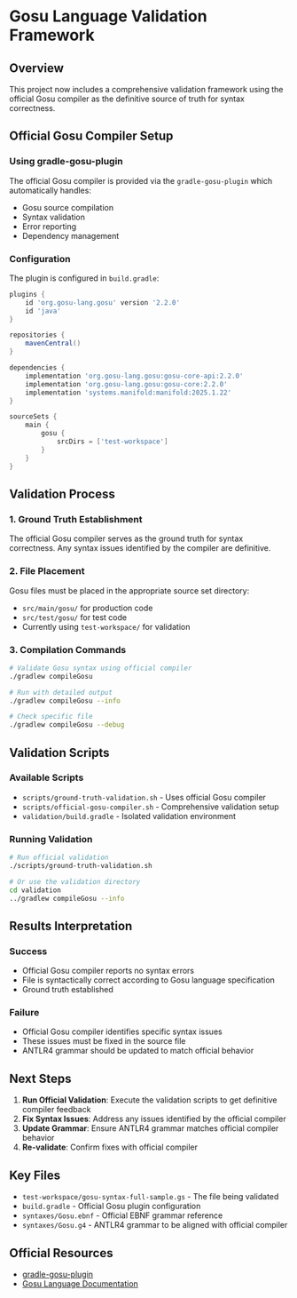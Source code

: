# Gosu Language Validation Framework

## Overview
This project now includes a comprehensive validation framework using the official Gosu compiler as the definitive source of truth for syntax correctness.

## Official Gosu Compiler Setup

### Using gradle-gosu-plugin
The official Gosu compiler is provided via the `gradle-gosu-plugin` which automatically handles:
- Gosu source compilation
- Syntax validation
- Error reporting
- Dependency management

### Configuration
The plugin is configured in `build.gradle`:
```groovy
plugins {
    id 'org.gosu-lang.gosu' version '2.2.0'
    id 'java'
}

repositories {
    mavenCentral()
}

dependencies {
    implementation 'org.gosu-lang.gosu:gosu-core-api:2.2.0'
    implementation 'org.gosu-lang.gosu:gosu-core:2.2.0'
    implementation 'systems.manifold:manifold:2025.1.22'
}

sourceSets {
    main {
        gosu {
            srcDirs = ['test-workspace']
        }
    }
}
```

## Validation Process

### 1. Ground Truth Establishment
The official Gosu compiler serves as the ground truth for syntax correctness. Any syntax issues identified by the compiler are definitive.

### 2. File Placement
Gosu files must be placed in the appropriate source set directory:
- `src/main/gosu/` for production code
- `src/test/gosu/` for test code
- Currently using `test-workspace/` for validation

### 3. Compilation Commands
```bash
# Validate Gosu syntax using official compiler
./gradlew compileGosu

# Run with detailed output
./gradlew compileGosu --info

# Check specific file
./gradlew compileGosu --debug
```

## Validation Scripts

### Available Scripts
- `scripts/ground-truth-validation.sh` - Uses official Gosu compiler
- `scripts/official-gosu-compiler.sh` - Comprehensive validation setup
- `validation/build.gradle` - Isolated validation environment

### Running Validation
```bash
# Run official validation
./scripts/ground-truth-validation.sh

# Or use the validation directory
cd validation
../gradlew compileGosu --info
```

## Results Interpretation

### Success
- Official Gosu compiler reports no syntax errors
- File is syntactically correct according to Gosu language specification
- Ground truth established

### Failure
- Official Gosu compiler identifies specific syntax issues
- These issues must be fixed in the source file
- ANTLR4 grammar should be updated to match official behavior

## Next Steps

1. **Run Official Validation**: Execute the validation scripts to get definitive compiler feedback
2. **Fix Syntax Issues**: Address any issues identified by the official compiler
3. **Update Grammar**: Ensure ANTLR4 grammar matches official compiler behavior
4. **Re-validate**: Confirm fixes with official compiler

## Key Files
- `test-workspace/gosu-syntax-full-sample.gs` - The file being validated
- `build.gradle` - Official Gosu plugin configuration
- `syntaxes/Gosu.ebnf` - Official EBNF grammar reference
- `syntaxes/Gosu.g4` - ANTLR4 grammar to be aligned with official compiler

## Official Resources
- [gradle-gosu-plugin](https://github.com/gosu-lang/gradle-gosu-plugin)
- [Gosu Language Documentation](https://gosu-lang.github.io/)
